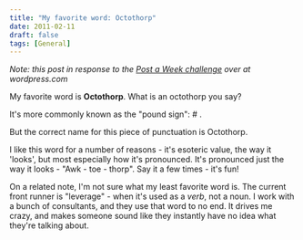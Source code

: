 ```yaml
---
title: "My favorite word: Octothorp"
date: 2011-02-11
draft: false
tags: [General]
---
```


_Note: this post in response to the [Post a Week challenge](https://dailypost.wordpress.com/2011/02/10/topic-what-is-your-favorite-word/) over at wordpress.com_

My favorite word is **Octothorp**. What is an octothorp you say?

It's more commonly known as the "pound sign": # .

But the correct name for this piece of punctuation is Octothorp.

I like this word for a number of reasons - it's esoteric value, the way it 'looks', but most especially how it's pronounced. It's pronounced just the way it looks - "Awk - toe - thorp". Say it a few times - it's fun!

On a related note, I'm not sure what my least favorite word is. The current front runner is "leverage" - when it's used as a <em>verb</em>, not a noun. I work with a bunch of consultants, and they use that word to no end. It drives me crazy, and makes someone sound like they instantly have no idea what they're talking about.
